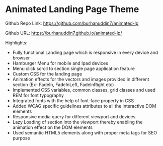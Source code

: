 # Animated Landing Page Theme

Github Repo Link: https://github.com/burhanuddin7/animated-lp

Github URL: https://burhanuddin7.github.io/animated-lp/


Highlights:
- Fully functional Landing page which is responsive in every device and browser
- Hamburger Menu for mobile and Ipad devices
- Menu click scroll to section single page application feature
- Custom CSS for the landing page
- Animation effects for the vectors and images provided in different section (Ex- FadeIn, FadeInLeft, FadeInRight etc)
- Implemented CSS variables, common classes, grid classes and used REM for font typography
- Integrated fonts with the help of font-face property in CSS
- Added WCAG specific guidelines attributes to all the interactive DOM elements
- Responsive media query for different viewport and devices
- Lazy Loading of section into the viewport thereby enabling the animation effect on the DOM elements
- Used semantic HTML5 elements along with proper meta tags for SEO purpose
